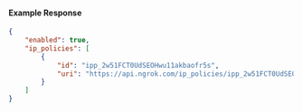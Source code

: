 <!-- Code generated for API Clients. DO NOT EDIT. -->

#### Example Response

```json
{
	"enabled": true,
	"ip_policies": [
		{
			"id": "ipp_2w51FCT0UdSEOHwu11akbaofr5s",
			"uri": "https://api.ngrok.com/ip_policies/ipp_2w51FCT0UdSEOHwu11akbaofr5s"
		}
	]
}
```
